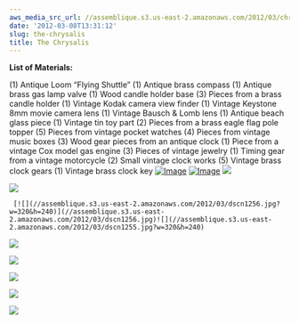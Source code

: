 ```yaml
---
aws_media_src_url: //assemblique.s3.us-east-2.amazonaws.com/2012/03/chrysalis-blck1.jpg
date: '2012-03-08T13:31:12'
slug: the-chrysalis
title: The Chrysalis
---
```


 **List of Materials:**

  (1) Antique Loom “Flying Shuttle” (1) Antique brass compass (1) Antique brass gas lamp valve (1) Wood candle holder base (3) Pieces from a brass candle holder (1) Vintage Kodak camera view finder (1) Vintage Keystone 8mm movie camera lens (1) Vintage Bausch & Lomb lens (1) Antique beach glass piece (1) Vintage tin toy part (2) Pieces from a brass eagle flag pole topper (5) Pieces from vintage pocket watches (4) Pieces from vintage music boxes (3) Wood gear pieces from an antique clock (1) Piece from a vintage Cox model gas engine (3) Pieces of vintage jewelry (1) Timing gear from a vintage motorcycle (2) Small vintage clock works (5) Vintage brass clock gears (1) Vintage brass clock key [![Image](//assemblique.s3.us-east-2.amazonaws.com/2012/03/chrysalis-blck1.jpg?w=487)](//assemblique.s3.us-east-2.amazonaws.com/2012/03/chrysalis-blck1.jpg)  [![Image](//assemblique.s3.us-east-2.amazonaws.com/2012/03/chrysalis.jpg?w=487)](//assemblique.s3.us-east-2.amazonaws.com/2012/03/chrysalis.jpg)  [![](//assemblique.s3.us-east-2.amazonaws.com/2012/03/dscn1253.jpg?w=240&h=320)](//assemblique.s3.us-east-2.amazonaws.com/2012/03/dscn1253.jpg)

 [![](//assemblique.s3.us-east-2.amazonaws.com/2012/03/dscn1254.jpg?w=240&h=320)](//assemblique.s3.us-east-2.amazonaws.com/2012/03/dscn1254.jpg)

     [![](//assemblique.s3.us-east-2.amazonaws.com/2012/03/dscn1256.jpg?w=320&h=240)](//assemblique.s3.us-east-2.amazonaws.com/2012/03/dscn1256.jpg)![](//assemblique.s3.us-east-2.amazonaws.com/2012/03/dscn1255.jpg?w=320&h=240)

 [![](//assemblique.s3.us-east-2.amazonaws.com/2012/03/dscn1258.jpg?w=240&h=320)](//assemblique.s3.us-east-2.amazonaws.com/2012/03/dscn1258.jpg)

 [![](//assemblique.s3.us-east-2.amazonaws.com/2012/03/dscn1259.jpg?w=320&h=240)](//assemblique.s3.us-east-2.amazonaws.com/2012/03/dscn1259.jpg)

 [![](//assemblique.s3.us-east-2.amazonaws.com/2012/03/dscn1260.jpg?w=320&h=240)](//assemblique.s3.us-east-2.amazonaws.com/2012/03/dscn1260.jpg)

 [![](//assemblique.s3.us-east-2.amazonaws.com/2012/03/dscn1261.jpg?w=320&h=240)](//assemblique.s3.us-east-2.amazonaws.com/2012/03/dscn1261.jpg)

 [![](//assemblique.s3.us-east-2.amazonaws.com/2012/03/dscn1262.jpg?w=240&h=320)](//assemblique.s3.us-east-2.amazonaws.com/2012/03/dscn1262.jpg)